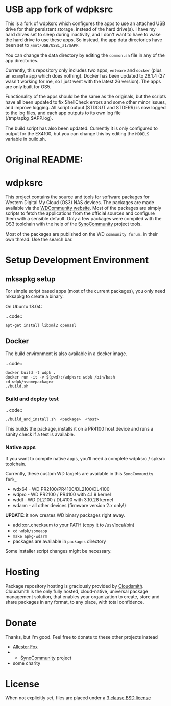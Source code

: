 # USB app fork of wdpksrc

This is a fork of wdpksrc which configures the apps to use an attached USB drive for their persistent storage, instead of the hard drive(s). I have my hard drives set to sleep during inactivity, and I don't want to have to wake the hard drive to use these apps. So instead, the app data directories have been set to `/mnt/USB/USB1_a1/$APP`.

You can change the data directory by editing the `common.sh` file in any of the app directories.

Currently, this repository only includes two apps, `entware` and `docker` (plus an `example` app which does nothing). Docker has been updated to 26.1.4 (27 wasn't working for me, so I just went with the latest 26 version). The apps are only built for OS5.

Functionality of the apps should be the same as the originals, but the scripts have all been updated to fix ShellCheck errors and some other minor issues, and improve logging. All script output (STDOUT and STDERR) is now logged to the log files, and each app outputs to its own log file (/tmp/apkg_$APP.log).

The build script has also been updated. Currently it is only configured to output for the EX4100, but you can change this by editing the `MODELS` variable in build.sh.


# Original README:

# wdpksrc

This project contains the source and tools for software packages for Western Digital My Cloud (OS3) NAS devices. The packages are made available via the [WDCommunity website][WDCommunity]. Most of the packages are simply scripts to fetch the applications from the official sources and configure them with a sensible default. Only a few packages were compiled with the OS3 toolchain with the help of the [SynoCommunity][SynoCommunity] project tools.

Most of the packages are published on the WD `community forum`_ in their own thread. Use the search bar.

# Setup Development Environment

## mksapkg setup

For simple script based apps (most of the current packages), you only need mksapkg to create a binary.

On Ubuntu 18.04:

.. code::

    apt-get install libxml2 openssl

## Docker

The build environment is also available in a docker image.

.. code::

    docker build -t wdpk .
    docker run -it -v $(pwd):/wdpksrc wdpk /bin/bash
    cd wdpk/<somepackage>
    ./build.sh

### Build and deploy test

.. code::

    ./build_and_install.sh  <package>  <host>

This builds the package, installs it on a PR4100 host device and runs a sanity check if a test is available.

### Native apps

If you want to compile native apps, you'll need a complete wdpksrc / spksrc toolchain.

Currently, these custom WD targets are available in this `SynoCommunity fork`_

* wdx64 - WD PR2100/PR4100/DL2100/DL4100
* wdpro - WD PR2100 / PR4100 with 4.1.9 kernel
* wddl - WD DL2100 / DL4100 with 3.10.28 kernel
* wdarm - all other devices (firmware version 2.x only!)

**UPDATE**: it now creates WD binary packages right away.

* add xor_checksum to your PATH (copy it to /usr/local/bin)
* ``cd wdpk/someapp``
* ``make apkg-wdarm``
* packages are available in ``packages`` directory

Some installer script changes might be necessary.


# Hosting

Package repository hosting is graciously provided by  [Cloudsmith](https://cloudsmith.com).
Cloudsmith is the only fully hosted, cloud-native, universal package management solution, that
enables your organization to create, store and share packages in any format, to any place, with total
confidence.


# Donate

Thanks, but I'm good. Feel free to donate to these other projects instead

* [Allester Fox](https://fox-exe.ru/)
* * [SynoCommunity][SynoCommunity] project
* some charity

# License

When not explicitly set, files are placed under a [3 clause BSD license](http://www.opensource.org/licenses/BSD-3-Clause)


[community forum]: https://community.wd.com/c/network-attached-storage/wd-pro-series
[bug tracker]: https://github.com/WDCommunity/wdpksrc/issues
[CONTRIBUTING]: https://github.com/WDCommunity/wdpksrc/blob/master/CONTRIBUTING.md
[Developers HOW TO]: https://github.com/WDCommunity/wdpksrc/wiki/Developers-HOW-TO
[Docker installation]: https://docs.docker.com/engine/installation
[FAQ]: https://github.com/WDCommunity/wdpksrc/wiki/Frequently-Asked-Questions
[Install Docker with wget]: https://docs.docker.com/linux/step_one
[SynoCommunity]: https://github.com/SynoCommunity/spksrc
[SynoCommunity fork]: https://github.com/stefaang/spksrc
[WDCommunity]: http://www.wdcommunity.com
